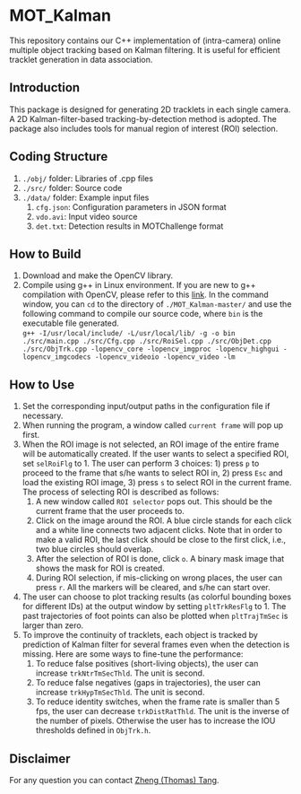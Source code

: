 # MOT_Kalman

This repository contains our C++ implementation of (intra-camera) online multiple object tracking based on Kalman filtering. It is useful for efficient tracklet generation in data association. 

## Introduction

This package is designed for generating 2D tracklets in each single camera. A 2D Kalman-filter-based tracking-by-detection method is adopted. The package also includes tools for manual region of interest (ROI) selection. 

## Coding Structure
1. `./obj/` folder: Libraries of .cpp files
2. `./src/` folder: Source code
3. `./data/` folder: Example input files
   1. `cfg.json`: Configuration parameters in JSON format
   2. `vdo.avi`: Input video source
   3. `det.txt`: Detection results in MOTChallenge format

## How to Build
1. Download and make the OpenCV library.
2. Compile using g++ in Linux environment. If you are new to g++ compilation with OpenCV, please refer to this [link](http://answers.opencv.org/question/25642/how-to-compile-basic-opencv-program-in-c-in-ubuntu/). In the command window, you can `cd` to the directory of `./MOT_Kalman-master/` and use the following command to compile our source code, where `bin` is the executable file generated.  
```g++ -I/usr/local/include/ -L/usr/local/lib/ -g -o bin ./src/main.cpp ./src/Cfg.cpp ./src/RoiSel.cpp ./src/ObjDet.cpp ./src/ObjTrk.cpp -lopencv_core -lopencv_imgproc -lopencv_highgui -lopencv_imgcodecs -lopencv_videoio -lopencv_video -lm```

## How to Use
1. Set the corresponding input/output paths in the configuration file if necessary. 
2. When running the program, a window called `current frame` will pop up first.
3. When the ROI image is not selected, an ROI image of the entire frame will be automatically created. If the user wants to select a specified ROI, set `selRoiFlg` to 1. The user can perform 3 choices: 1) press `p` to proceed to the frame that s/he wants to select ROI in, 2) press `Esc` and load the existing ROI image, 3) press `s` to select ROI in the current frame. The process of selecting ROI is described as follows: 
   1. A new window called `ROI selector` pops out. This should be the current frame that the user proceeds to.
   2. Click on the image around the ROI. A blue circle stands for each click and a white line connects two adjacent clicks. Note that in order to make a valid ROI, the last click should be close to the first click, i.e., two blue circles should overlap.
   3. After the selection of ROI is done, click `o`. A binary mask image that shows the mask for ROI is created. 
   4. During ROI selection, if mis-clicking on wrong places, the user can press `r`. All the markers will be cleared, and s/he can start over.
4. The user can choose to plot tracking results (as colorful bounding boxes for different IDs) at the output window by setting `pltTrkResFlg` to 1. The past trajectories of foot points can also be plotted when `pltTrajTmSec` is larger than zero. 
5. To improve the continuity of tracklets, each object is tracked by prediction of Kalman filter for several frames even when the detection is missing. Here are some ways to fine-tune the performance: 
   1. To reduce false positives (short-living objects), the user can increase `trkNtrTmSecThld`. The unit is second. 
   2. To reduce false negatives (gaps in trajectories), the user can increase `trkHypTmSecThld`. The unit is second. 
   3. To reduce identity switches, when the frame rate is smaller than 5 fps, the user can decrease `trkDistRatThld`. The unit is the inverse of the number of pixels. Otherwise the user has to increase the IOU thresholds defined in `ObjTrk.h`. 

## Disclaimer
For any question you can contact [Zheng (Thomas) Tang](https://github.com/zhengthomastang).

